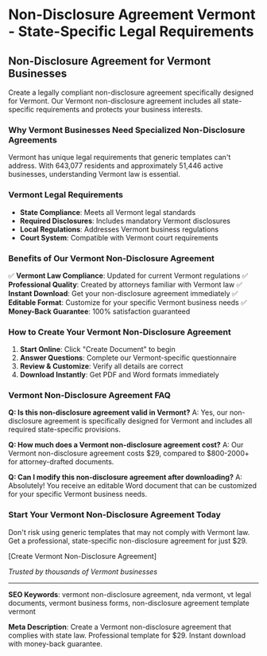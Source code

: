 # Non-Disclosure Agreement Vermont - State-Specific Legal Requirements

## Non-Disclosure Agreement for Vermont Businesses

Create a legally compliant non-disclosure agreement specifically designed for Vermont. Our Vermont non-disclosure agreement includes all state-specific requirements and protects your business interests.

### Why Vermont Businesses Need Specialized Non-Disclosure Agreements

Vermont has unique legal requirements that generic templates can't address. With 643,077 residents and approximately 51,446 active businesses, understanding Vermont law is essential.

### Vermont Legal Requirements

- **State Compliance**: Meets all Vermont legal standards
- **Required Disclosures**: Includes mandatory Vermont disclosures
- **Local Regulations**: Addresses Vermont business regulations
- **Court System**: Compatible with Vermont court requirements

### Benefits of Our Vermont Non-Disclosure Agreement

✅ **Vermont Law Compliance**: Updated for current Vermont regulations
✅ **Professional Quality**: Created by attorneys familiar with Vermont law
✅ **Instant Download**: Get your non-disclosure agreement immediately
✅ **Editable Format**: Customize for your specific Vermont business needs
✅ **Money-Back Guarantee**: 100% satisfaction guaranteed

### How to Create Your Vermont Non-Disclosure Agreement

1. **Start Online**: Click "Create Document" to begin
2. **Answer Questions**: Complete our Vermont-specific questionnaire
3. **Review & Customize**: Verify all details are correct
4. **Download Instantly**: Get PDF and Word formats immediately

### Vermont Non-Disclosure Agreement FAQ

**Q: Is this non-disclosure agreement valid in Vermont?**
A: Yes, our non-disclosure agreement is specifically designed for Vermont and includes all required state-specific provisions.

**Q: How much does a Vermont non-disclosure agreement cost?**
A: Our Vermont non-disclosure agreement costs $29, compared to $800-2000+ for attorney-drafted documents.

**Q: Can I modify this non-disclosure agreement after downloading?**
A: Absolutely! You receive an editable Word document that can be customized for your specific Vermont business needs.

### Start Your Vermont Non-Disclosure Agreement Today

Don't risk using generic templates that may not comply with Vermont law. Get a professional, state-specific non-disclosure agreement for just $29.

[Create Vermont Non-Disclosure Agreement]

_Trusted by thousands of Vermont businesses_

---

**SEO Keywords**: vermont non-disclosure agreement, nda vermont, vt legal documents, vermont business forms, non-disclosure agreement template vermont

**Meta Description**: Create a Vermont non-disclosure agreement that complies with state law. Professional template for $29. Instant download with money-back guarantee.
